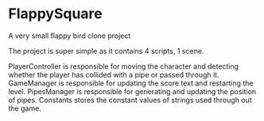 # FlappySquare
 A very small flappy bird clone project

The project is super simple as it contains 4 scripts, 1 scene.

PlayerController is responsible for moving the character and detecting whether the player has collided with a pipe or passed through it.
GameManager is responsible for updating the score text and restarting the level.
PipesManager is responsible for generating and updating the position of pipes.
Constants stores the constant values of strings used through out the game.
